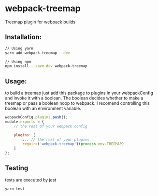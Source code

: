 # webpack-treemap
Treemap plugin for webpack builds

## Installation:
```sh
// Using yarn
yarn add webpack-treemap --dev

// Using npm
npm install --save-dev webpack-treemap
```

## Usage:
to build a treemap just add this package to plugins in your webpackConfig and invoke it with a boolean. The boolean decides whether to make a treemap or pass a boolean noop to webpack.  I recomend controlling this boolean with an environment variable. 

```js
webpackConfig.plugins.push();
module.exports = {
    // the rest of your webpack config

    plugins: [
        ... // the rest of your plugins
        require('webpack-treemap')(process.env.TREEMAP)
    ]
};

```

## Testing
tests are executed by jest
```
yarn test
```

